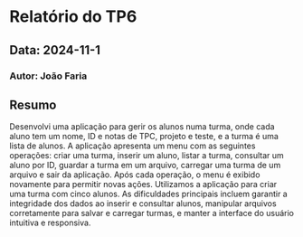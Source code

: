 # Relatório do TP6
## Data: 2024-11-1
### Autor: João Faria


## Resumo

Desenvolvi uma aplicação para gerir os alunos numa turma, onde cada aluno tem um nome, ID e notas de TPC, projeto e teste, e a turma é uma lista de alunos. A aplicação apresenta um menu com as seguintes operações: criar uma turma, inserir um aluno, listar a turma, consultar um aluno por ID, guardar a turma em um arquivo, carregar uma turma de um arquivo e sair da aplicação. Após cada operação, o menu é exibido novamente para permitir novas ações. Utilizamos a aplicação para criar uma turma com cinco alunos. As dificuldades principais incluem garantir a integridade dos dados ao inserir e consultar alunos, manipular arquivos corretamente para salvar e carregar turmas, e manter a interface do usuário intuitiva e responsiva.